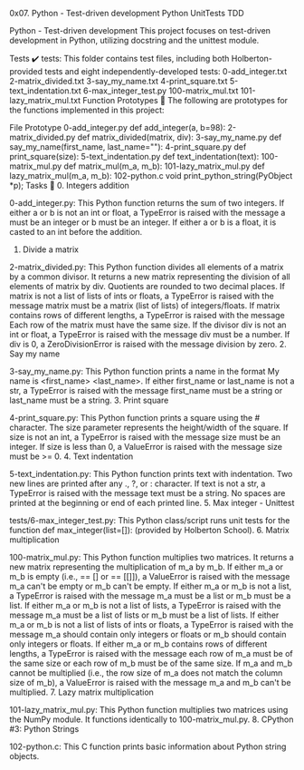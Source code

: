 0x07. Python - Test-driven development
Python
UnitTests
TDD

Python - Test-driven development
This project focuses on test-driven development in Python, utilizing docstring and the unittest module.

Tests :heavy_check_mark:
tests: This folder contains test files, including both Holberton-provided tests and eight independently-developed tests:
0-add_integer.txt
2-matrix_divided.txt
3-say_my_name.txt
4-print_square.txt
5-text_indentation.txt
6-max_integer_test.py
100-matrix_mul.txt
101-lazy_matrix_mul.txt
Function Prototypes :floppy_disk:
The following are prototypes for the functions implemented in this project:

File	Prototype
0-add_integer.py	def add_integer(a, b=98):
2-matrix_divided.py	def matrix_divided(matrix, div):
3-say_my_name.py	def say_my_name(first_name, last_name=""):
4-print_square.py	def print_square(size):
5-text_indentation.py	def text_indentation(text):
100-matrix_mul.py	def matrix_mul(m_a, m_b):
101-lazy_matrix_mul.py	def lazy_matrix_mul(m_a, m_b):
102-python.c	void print_python_string(PyObject *p);
Tasks :page_with_curl:
0. Integers addition

0-add_integer.py: This Python function returns the sum of two integers.
If either a or b is not an int or float, a TypeError is raised with the message a must be an integer or b must be an integer.
If either a or b is a float, it is casted to an int before the addition.
1. Divide a matrix

2-matrix_divided.py: This Python function divides all elements of a matrix by a common divisor.
It returns a new matrix representing the division of all elements of matrix by div.
Quotients are rounded to two decimal places.
If matrix is not a list of lists of ints or floats, a TypeError is raised with the message matrix must be a matrix (list of lists) of integers/floats.
If matrix contains rows of different lengths, a TypeError is raised with the message Each row of the matrix must have the same size.
If the divisor div is not an int or float, a TypeError is raised with the message div must be a number.
If div is 0, a ZeroDivisionError is raised with the message division by zero.
2. Say my name

3-say_my_name.py: This Python function prints a name in the format My name is <first_name> <last_name>.
If either first_name or last_name is not a str, a TypeError is raised with the message first_name must be a string or last_name must be a string.
3. Print square

4-print_square.py: This Python function prints a square using the # character.
The size parameter represents the height/width of the square.
If size is not an int, a TypeError is raised with the message size must be an integer.
If size is less than 0, a ValueError is raised with the message size must be >= 0.
4. Text indentation

5-text_indentation.py: This Python function prints text with indentation.
Two new lines are printed after any ., ?, or : character.
If text is not a str, a TypeError is raised with the message text must be a string.
No spaces are printed at the beginning or end of each printed line.
5. Max integer - Unittest

tests/6-max_integer_test.py: This Python class/script runs unit tests for the function def max_integer(list=[]): (provided by Holberton School).
6. Matrix multiplication

100-matrix_mul.py: This Python function multiplies two matrices.
It returns a new matrix representing the multiplication of m_a by m_b.
If either m_a or m_b is empty (i.e., == [] or == [[]]), a ValueError is raised with the message m_a can't be empty or m_b can't be empty.
If either m_a or m_b is not a list, a TypeError is raised with the message m_a must be a list or m_b must be a list.
If either m_a or m_b is not a list of lists, a TypeError is raised with the message m_a must be a list of lists or m_b must be a list of lists.
If either m_a or m_b is not a list of lists of ints or floats, a TypeError is raised with the message m_a should contain only integers or floats or m_b should contain only integers or floats.
If either m_a or m_b contains rows of different lengths, a TypeError is raised with the message each row of m_a must be of the same size or each row of m_b must be of the same size.
If m_a and m_b cannot be multiplied (i.e., the row size of m_a does not match the column size of m_b), a ValueError is raised with the message m_a and m_b can't be multiplied.
7. Lazy matrix multiplication

101-lazy_matrix_mul.py: This Python function multiplies two matrices using the NumPy module.
It functions identically to 100-matrix_mul.py.
8. CPython #3: Python Strings

102-python.c: This C function prints basic information about Python string objects.
